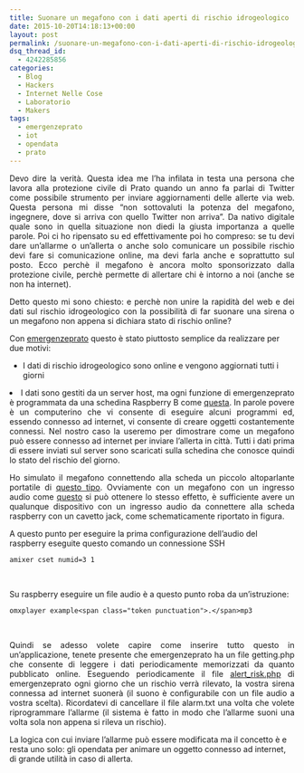 ```yaml
---
title: Suonare un megafono con i dati aperti di rischio idrogeologico
date: 2015-10-20T14:18:13+00:00
layout: post
permalink: /suonare-un-megafono-con-i-dati-aperti-di-rischio-idrogeologico/
dsq_thread_id:
  - 4242285856
categories:
  - Blog
  - Hackers
  - Internet Nelle Cose
  - Laboratorio
  - Makers
tags:
  - emergenzeprato
  - iot
  - opendata
  - prato
---
```

<p style="text-align: justify;">
Devo dire la verità. Questa idea me l&#8217;ha infilata in testa una persona che lavora alla protezione civile di Prato quando un anno fa parlai di Twitter come possibile strumento per inviare aggiornamenti delle allerte via web. Questa persona mi disse &#8220;non sottovaluti la potenza del megafono, ingegnere, dove si arriva con quello Twitter non arriva&#8221;. Da nativo digitale quale sono in quella situazione non diedi la giusta importanza a quelle parole. Poi ci ho ripensato su ed effettivamente poi ho compreso: se tu devi dare un&#8217;allarme o un&#8217;allerta o anche solo comunicare un possibile rischio devi fare si comunicazione online, ma devi farla anche e soprattutto sul posto. Ecco perchè il megafono è ancora molto sponsorizzato dalla protezione civile, perchè permette di allertare chi è intorno a noi (anche se non ha internet).
</p>

<p style="text-align: justify;">
  Detto questo mi sono chiesto: e perchè non unire la rapidità del web e dei dati sul rischio idrogeologico con la possibilità di far suonare una sirena o un megafono non appena si dichiara stato di rischio online?
</p>

Con <a href="https://iltempe.github.io/Emergenzeprato/" target="_blank">emergenzeprato</a> questo è stato piuttosto semplice da realizzare per due motivi:

  * I dati di rischio idrogeologico sono online e vengono aggiornati tutti i giorni
<li style="text-align: justify;">
  I dati sono gestiti da un server host, ma ogni funzione di emergenzeprato è programmata da una schedina Raspberry B come <a href="http://www.amazon.it/Raspberry-Pi-Model-Plus-512MB/dp/B00LPESRUK/ref=sr_1_2?ie=UTF8&qid=1445341544&sr=8-2&keywords=raspberry+pi+b" target="_blank">questa</a>. In parole povere è un computerino che vi consente di eseguire alcuni programmi ed, essendo connesso ad internet, vi consente di creare oggetti costantemente connessi. Nel nostro caso la useremo per dimostrare come un megafono può essere connesso ad internet per inviare l&#8217;allerta in città. Tutti i dati prima di essere inviati sul server sono scaricati sulla schedina che conosce quindi lo stato del rischio del giorno.
</li>

<p style="text-align: justify;">
Ho simulato il megafono connettendo alla scheda un piccolo altoparlante portatile di <a href="http://www.amazon.it/gp/product/B00OJ43RIK?psc=1&redirect=true&ref_=oh_aui_detailpage_o00_s00" target="_blank">questo tipo</a>. Ovviamente con un megafono con un ingresso audio come <a href="http://www.amazon.it/MEGAFONO-FUNZIONE-MICROFONO-TRASPORTO-TRASFORMATORE/dp/B00N3MLB8C/ref=sr_1_1?s=electronics&ie=UTF8&qid=1445341856&sr=1-1&keywords=megafono+ingresso" target="_blank">questo</a> si può ottenere lo stesso effetto, è sufficiente avere un qualunque dispositivo con un ingresso audio da connettere alla scheda raspberry con un cavetto jack, come schematicamente riportato in figura.
</p>

A questo punto per eseguire la prima configurazione dell&#8217;audio del raspberry eseguite questo comando un connessione SSH

    amixer cset numid=3 1

&nbsp;

Su raspberry eseguire un file audio è a questo punto roba da un&#8217;istruzione:

<pre class=" language-bash"><code class=" language-bash">omxplayer example&lt;span class="token punctuation">.&lt;/span>mp3</code></pre>

&nbsp;

<p style="text-align: justify;">
  Quindi se adesso volete capire come inserire tutto questo in un&#8217;applicazione, tenete presente che emergenzeprato ha un file getting.php che consente di leggere i dati periodicamente memorizzati da quanto pubblicato online. Eseguendo periodicamente il file <a href="https://github.com/iltempe/Emergenzeprato/blob/master/alert_risk.php" target="_blank">alert_risk.php</a> di emergenzeprato ogni giorno che un rischio verrà rilevato, la vostra sirena connessa ad internet suonerà (il suono è configurabile con un file audio a vostra scelta). Ricordatevi di cancellare il file alarm.txt una volta che volete riprogrammare l&#8217;allarme (il sistema è fatto in modo che l&#8217;allarme suoni una volta sola non appena si rileva un rischio).
</p>

La logica con cui inviare l&#8217;allarme può essere modificata ma il concetto è e resta uno solo: gli opendata per animare un oggetto connesso ad internet, di grande utilità in caso di allerta.